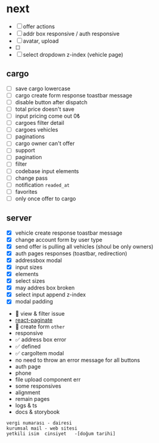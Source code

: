 # next
- [ ] offer actions
- [ ] addr box responsive / auth responsive
- [ ] avatar, upload 
- [ ]  
- [ ] select dropdown  z-index (vehicle page)

## cargo
- [ ] save cargo lowercase
- [ ] cargo create form response toastbar message
- [ ] disable button after dispatch
- [ ] total price doesn't save 
- [ ] input pricing come out 0₺ 
- [ ] cargoes filter detail
- [ ] cargoes vehicles
- [ ] paginations  
- [ ] cargo owner can't offer  
- [ ] support
- [ ] pagination
- [ ] filter
- [ ] codebase input elements
- [ ] change pass
- [ ] notification `readed_at`
- [ ] favorites
- [ ] only once offer to cargo

## server 

- [x] vehicle create response toastbar message
- [x] change account form by user type
- [x] send offer is pulling all vehicles (shoul be only owners)
- [x] auth pages responses (toastbar, redirection)
- [x] addressbox modal
- [x] input sizes  
- [x] elements
- [x] select sizes
- [x] may addres box broken
- [x] select input append z-index
- [x] modal padding 

- 🧊 view & filter issue
- [react-paginate](https://github.com/AdeleD/react-paginate)
- 🧊 create form `other`
- responsive
- ✅ address box error
- ✅ defined
- ✅ cargoItem modal
- no need to throw an error message for all buttons
- auth page
- phone
- file upload component err 
- some responsives 
- alignment
- remain pages
- logs & ts
- docs & storybook



```
vergi numarası - dairesi
kurumsal mail - web sitesi
yetkili isim  cinsiyet   -[doğum tarihi]

```